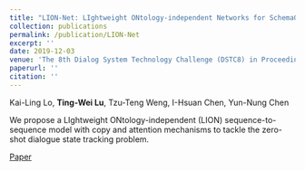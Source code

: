```yaml
---
title: "LION-Net: LIghtweight ONtology-independent Networks for SchemaGuided Dialogue State Generation"
collection: publications
permalink: /publication/LION-Net
excerpt: ''
date: 2019-12-03
venue: 'The 8th Dialog System Technology Challenge (DSTC8) in Proceedings of Thirty-Forth AAAI Conference on Artificial Intelligence (AAAI 2020)'
paperurl: ''
citation: ''
---
```

Kai-Ling Lo, <strong>Ting-Wei Lu</strong>, Tzu-Teng Weng, I-Hsuan Chen, Yun-Nung Chen

We propose a LIghtweight ONtology-independent (LION) sequence-to-sequence model with copy and attention mechanisms to tackle the zero-shot dialogue state tracking problem.

[Paper](http://dwaydwaydway.github.io/files/LION-Net.pdf)